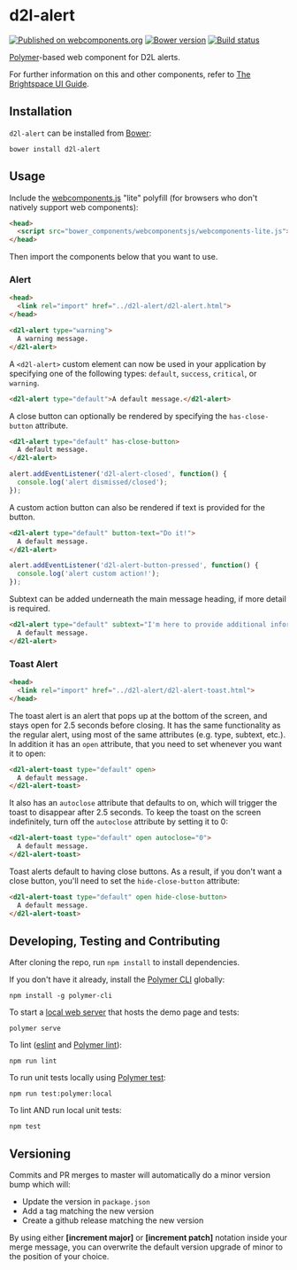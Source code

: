# d2l-alert
[![Published on webcomponents.org](https://img.shields.io/badge/webcomponents.org-published-blue.svg)](https://www.webcomponents.org/element/BrightspaceUI/alert)
[![Bower version][bower-image]][bower-url]
[![Build status][ci-image]][ci-url]

[Polymer](https://www.polymer-project.org)-based web component for D2L alerts.

For further information on this and other components, refer to [The Brightspace UI Guide](https://github.com/BrightspaceUI/guide/wiki).

## Installation

`d2l-alert` can be installed from [Bower][bower-url]:

```shell
bower install d2l-alert
```

## Usage

Include the [webcomponents.js](http://webcomponents.org/polyfills/) "lite" polyfill (for browsers who don't natively support web components):

```html
<head>
  <script src="bower_components/webcomponentsjs/webcomponents-lite.js"></script>
</head>
```

Then import the components below that you want to use.

### Alert
```html
<head>
  <link rel="import" href="../d2l-alert/d2l-alert.html">
</head>
```

<!---
```
<custom-element-demo>
  <template>
    <script src="../webcomponentsjs/webcomponents-lite.js"></script>
    <link rel="import" href="../d2l-typography/d2l-typography.html">
    <link rel="import" href="d2l-alert.html">
    <custom-style include="d2l-typography">
      <style is="custom-style" include="d2l-typography"></style>
    </custom-style>
    <style>
      html {
        font-size: 20px;
      }
      d2l-alert {
        color: var(--d2l-color-ferrite);
        font-family: 'Lato', 'Lucida Sans Unicode', 'Lucida Grande', sans-serif;
        letter-spacing: 0.01rem;
        font-size: 0.95rem;
        font-weight: 400;
        line-height: 1.4rem;
      }
    </style>
    <next-code-block></next-code-block>
  </template>
</custom-element-demo>
```
-->
```html
<d2l-alert type="warning">
  A warning message.
</d2l-alert>
```

A `<d2l-alert>` custom element can now be used in your application by specifying one of the following types: `default`, `success`, `critical`, or `warning`.

```html
<d2l-alert type="default">A default message.</d2l-alert>
```

A close button can optionally be rendered by specifying the `has-close-button` attribute.

```html
<d2l-alert type="default" has-close-button>
  A default message.
</d2l-alert>
```

```javascript
alert.addEventListener('d2l-alert-closed', function() {
  console.log('alert dismissed/closed');
});
```

A custom action button can also be rendered if text is provided for the button.

```html
<d2l-alert type="default" button-text="Do it!">
  A default message.
</d2l-alert>
```

```javascript
alert.addEventListener('d2l-alert-button-pressed', function() {
  console.log('alert custom action!');
});
```

Subtext can be added underneath the main message heading, if more detail is required.

```html
<d2l-alert type="default" subtext="I'm here to provide additional information about the default message.">
  A default message.
</d2l-alert>
```

### Toast Alert
```html
<head>
  <link rel="import" href="../d2l-alert/d2l-alert-toast.html">
</head>
```

The toast alert is an alert that pops up at the bottom of the screen, and stays open for 2.5 seconds before closing. It has the same functionality as the regular alert, using most of the same attributes (e.g. type, subtext, etc.). In addition it has an `open` attribute, that you need to set whenever you want it to open:

```html
<d2l-alert-toast type="default" open>
  A default message.
</d2l-alert-toast>
```

It also has an `autoclose` attribute that defaults to on, which will trigger the toast to disappear after 2.5 seconds. To keep the toast on the screen indefinitely, turn off the `autoclose` attribute by setting it to 0:

```html
<d2l-alert-toast type="default" open autoclose="0">
  A default message.
</d2l-alert-toast>
```

Toast alerts default to having close buttons. As a result, if you don't want a close button, you'll need to set the `hide-close-button` attribute:

```html
<d2l-alert-toast type="default" open hide-close-button>
  A default message.
</d2l-alert-toast>
```

## Developing, Testing and Contributing

After cloning the repo, run `npm install` to install dependencies.

If you don't have it already, install the [Polymer CLI](https://www.polymer-project.org/2.0/docs/tools/polymer-cli) globally:

```shell
npm install -g polymer-cli
```

To start a [local web server](https://www.polymer-project.org/2.0/docs/tools/polymer-cli-commands#serve) that hosts the demo page and tests:

```shell
polymer serve
```

To lint ([eslint](http://eslint.org/) and [Polymer lint](https://www.polymer-project.org/2.0/docs/tools/polymer-cli-commands#lint)):

```shell
npm run lint
```

To run unit tests locally using [Polymer test](https://www.polymer-project.org/2.0/docs/tools/polymer-cli-commands#tests):

```shell
npm run test:polymer:local
```

To lint AND run local unit tests:

```shell
npm test
```

[bower-url]: http://bower.io/search/?q=d2l-alert
[bower-image]: https://badge.fury.io/bo/d2l-alert.svg
[ci-url]: https://travis-ci.org/BrightspaceUI/alert
[ci-image]: https://travis-ci.org/BrightspaceUI/alert.svg?branch=master

## Versioning

Commits and PR merges to master will automatically do a minor version bump which will:
* Update the version in `package.json`
* Add a tag matching the new version
* Create a github release matching the new version

By using either **[increment major]** or **[increment patch]** notation inside your merge message, you can overwrite the default version upgrade of minor to the position of your choice.
